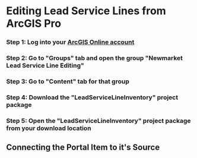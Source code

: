 # Editing Lead Service Lines from ArcGIS Pro


### Step 1: Log into your [ArcGIS Online account](www.google.com)
### Step 2: Go to "Groups" tab and open the group "Newmarket Lead Service Line Editing"
### Step 3: Go to "Content" tab for that group
### Step 4: Download the "LeadServiceLineInventory" project package
### Step 5: Open the "LeadServiceLineInventory" project package from your download location
## Connecting the Portal Item to it's Source

